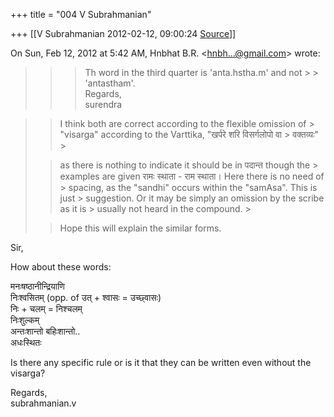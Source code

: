 +++
title = "004 V Subrahmanian"

+++
[[V Subrahmanian	2012-02-12, 09:00:24 [Source](https://groups.google.com/g/bvparishat/c/Bw6godvwYRI)]]



  
  

On Sun, Feb 12, 2012 at 5:42 AM, Hnbhat B.R. \<[hnbh...@gmail.com]()\> wrote:  

>   
> > 
> > 
> > > Th word in the third quarter is 'anta.hstha.m' and not > > 'antastham'.  
> > Regards,  
> > surendra  
> > > > 
> > > > 
> > > >   
> > > > 
> > > > 
> > 
> >   
> > 
> > 
> > 

> 
> > 
> > I think both are correct according to the flexible omission of > "visarga" according to the Varttika, "खर्परे शरि विसर्गलोपो वा > वक्तव्यः" >
> 
> > 
> > as there is nothing to indicate it should be in पदान्त though the > examples are given रामः स्थाता - राम स्थाता। Here there is no need of > spacing, as the "sandhi" occurs within the "samAsa". This is just > suggestion. Or it may be simply an omission by the scribe as it is > usually not heard in the compound. >
> 
> > 
> >   
> > 
> > 
> > Hope this will explain the similar forms.
> > 
> >   
> > 

> 
> > 

Sir,  
  
How about these words:  
  
मनःषष्ठानीन्द्रियाणि  
निःश्वसितम् (opp. of उत् + श्वासः = उच्छ्वासः)  
निः + चलम् = निश्चलम्  
निःशुल्कम्  
अन्तःशान्तो बहिःशान्तो..  
अधःस्थितः  
  
Is there any specific rule or is it that they can be written even without the visarga?  
  
Regards,  
subrahmanian.v  

